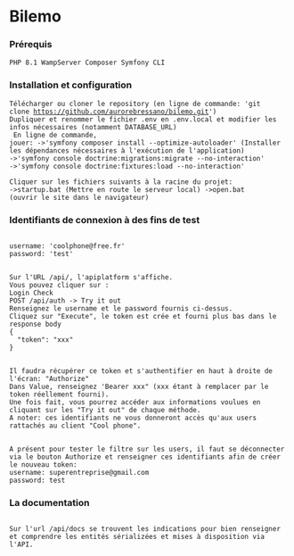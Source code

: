 <h1><b>Bilemo</b></h1>

<h3>Prérequis</h3>

<code>PHP 8.1
WampServer
Composer
Symfony CLI</code>

<h3>Installation et configuration</h3>

<code>Télécharger ou cloner le repository (en ligne de commande: 'git clone https://github.com/aurorebressano/bilemo.git')
Dupliquer et renommer le fichier .env en .env.local et modifier les infos nécessaires (notamment DATABASE_URL)
<br>
En ligne de commande, jouer:
->'symfony composer install --optimize-autoloader' (Installer les dépendances nécessaires à l'exécution de l'application)
->'symfony console doctrine:migrations:migrate --no-interaction'
->'symfony console doctrine:fixtures:load --no-interaction'
<br>
Cliquer sur les fichiers suivants à la racine du projet:
->startup.bat (Mettre en route le serveur local)
->open.bat (ouvrir le site dans le navigateur)</code>

<h3>Identifiants de connexion à des fins de test</h3>

<code>
username: 'coolphone@free.fr' 
password: 'test'
<br>
Sur l'URL /api/, l'apiplatform s'affiche.
Vous pouvez cliquer sur : 
Login Check
POST /api/auth -> Try it out
Renseignez le username et le password fournis ci-dessus.
Cliquez sur "Execute", le token est crée et fourni plus bas dans le response body
{
  "token": "xxx"
}
<br>
Il faudra récupérer ce token et s'authentifier en haut à droite de l'écran: "Authorize"
Dans Value, renseignez 'Bearer xxx" (xxx étant à remplacer par le token réellement fourni).
Une fois fait, vous pourrez accéder aux informations voulues en cliquant sur les "Try it out" de chaque méthode.
A noter: ces identifiants ne vous donneront accès qu'aux users rattachés au client "Cool phone".
<br>
A présent pour tester le filtre sur les users, il faut se déconnecter via le bouton Authorize et renseigner ces identifiants afin de créer le nouveau token:
username: superentreprise@gmail.com
password: test
</code>

<h3> La documentation </h3>
<code>
Sur l'url /api/docs se trouvent les indications pour bien renseigner et comprendre les entités sérializées et mises à disposition via l'API.      
</code>
